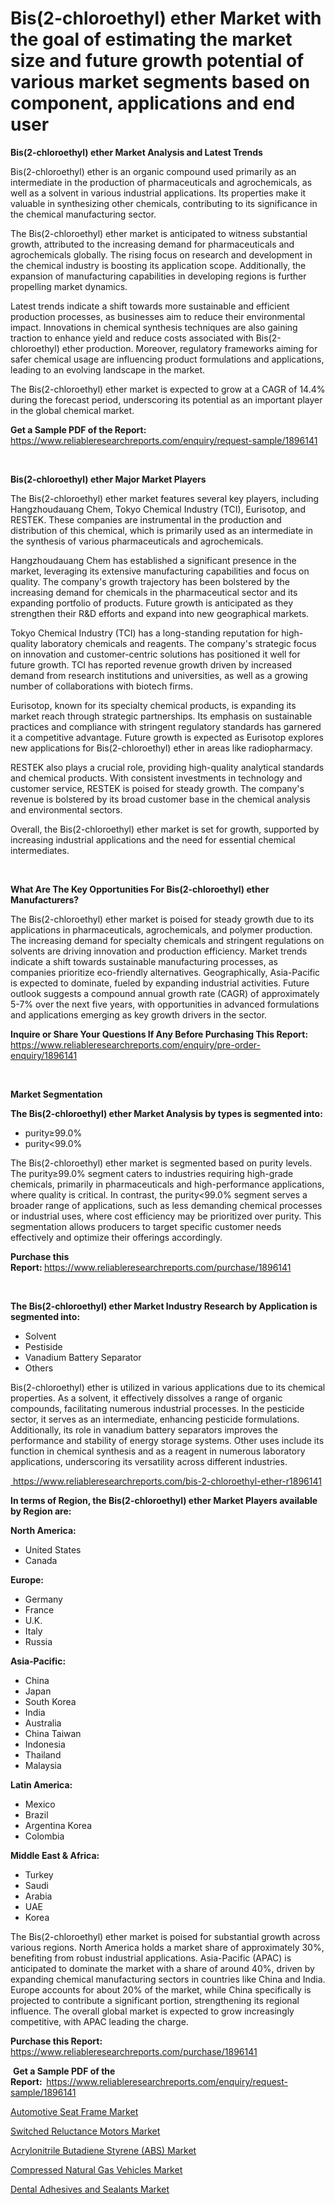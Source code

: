 <p><h1>Bis(2-chloroethyl) ether Market with the goal of estimating the market size and future growth potential of various market segments based on component, applications and end user</h1></p><p><strong>Bis(2-chloroethyl) ether Market Analysis and Latest Trends</strong></p>
<p><p>Bis(2-chloroethyl) ether is an organic compound used primarily as an intermediate in the production of pharmaceuticals and agrochemicals, as well as a solvent in various industrial applications. Its properties make it valuable in synthesizing other chemicals, contributing to its significance in the chemical manufacturing sector.</p><p>The Bis(2-chloroethyl) ether market is anticipated to witness substantial growth, attributed to the increasing demand for pharmaceuticals and agrochemicals globally. The rising focus on research and development in the chemical industry is boosting its application scope. Additionally, the expansion of manufacturing capabilities in developing regions is further propelling market dynamics.</p><p>Latest trends indicate a shift towards more sustainable and efficient production processes, as businesses aim to reduce their environmental impact. Innovations in chemical synthesis techniques are also gaining traction to enhance yield and reduce costs associated with Bis(2-chloroethyl) ether production. Moreover, regulatory frameworks aiming for safer chemical usage are influencing product formulations and applications, leading to an evolving landscape in the market.</p><p>The Bis(2-chloroethyl) ether market is expected to grow at a CAGR of 14.4% during the forecast period, underscoring its potential as an important player in the global chemical market.</p></p>
<p><strong>Get a Sample PDF of the Report:&nbsp;</strong> <a href="https://www.reliableresearchreports.com/enquiry/request-sample/1896141?utm_campaign=2263&utm_medium=2&utm_source=Github&utm_content=ia&utm_term=04022025&utm_id=bis2-chloroethyl-ether">https://www.reliableresearchreports.com/enquiry/request-sample/1896141</a></p>
<p>&nbsp;</p>
<p><strong>Bis(2-chloroethyl) ether Major Market Players</strong></p>
<p><p>The Bis(2-chloroethyl) ether market features several key players, including Hangzhoudauang Chem, Tokyo Chemical Industry (TCI), Eurisotop, and RESTEK. These companies are instrumental in the production and distribution of this chemical, which is primarily used as an intermediate in the synthesis of various pharmaceuticals and agrochemicals.</p><p>Hangzhoudauang Chem has established a significant presence in the market, leveraging its extensive manufacturing capabilities and focus on quality. The company's growth trajectory has been bolstered by the increasing demand for chemicals in the pharmaceutical sector and its expanding portfolio of products. Future growth is anticipated as they strengthen their R&D efforts and expand into new geographical markets.</p><p>Tokyo Chemical Industry (TCI) has a long-standing reputation for high-quality laboratory chemicals and reagents. The company's strategic focus on innovation and customer-centric solutions has positioned it well for future growth. TCI has reported revenue growth driven by increased demand from research institutions and universities, as well as a growing number of collaborations with biotech firms.</p><p>Eurisotop, known for its specialty chemical products, is expanding its market reach through strategic partnerships. Its emphasis on sustainable practices and compliance with stringent regulatory standards has garnered it a competitive advantage. Future growth is expected as Eurisotop explores new applications for Bis(2-chloroethyl) ether in areas like radiopharmacy.</p><p>RESTEK also plays a crucial role, providing high-quality analytical standards and chemical products. With consistent investments in technology and customer service, RESTEK is poised for steady growth. The company's revenue is bolstered by its broad customer base in the chemical analysis and environmental sectors.</p><p>Overall, the Bis(2-chloroethyl) ether market is set for growth, supported by increasing industrial applications and the need for essential chemical intermediates.</p></p>
<p>&nbsp;</p>
<p><strong>What Are The Key Opportunities For Bis(2-chloroethyl) ether Manufacturers?</strong></p>
<p><p>The Bis(2-chloroethyl) ether market is poised for steady growth due to its applications in pharmaceuticals, agrochemicals, and polymer production. The increasing demand for specialty chemicals and stringent regulations on solvents are driving innovation and production efficiency. Market trends indicate a shift towards sustainable manufacturing processes, as companies prioritize eco-friendly alternatives. Geographically, Asia-Pacific is expected to dominate, fueled by expanding industrial activities. Future outlook suggests a compound annual growth rate (CAGR) of approximately 5-7% over the next five years, with opportunities in advanced formulations and applications emerging as key growth drivers in the sector.</p></p>
<p><strong>Inquire or Share Your Questions If Any Before Purchasing This Report:</strong> <a href="https://www.reliableresearchreports.com/enquiry/pre-order-enquiry/1896141?utm_campaign=2263&utm_medium=2&utm_source=Github&utm_content=ia&utm_term=04022025&utm_id=bis2-chloroethyl-ether">https://www.reliableresearchreports.com/enquiry/pre-order-enquiry/1896141</a></p>
<p>&nbsp;</p>
<p><strong>Market Segmentation</strong></p>
<p><strong>The Bis(2-chloroethyl) ether Market Analysis by types is segmented into:</strong></p>
<p><ul><li>purity≥99.0%</li><li>purity<99.0%</li></ul></p>
<p><p>The Bis(2-chloroethyl) ether market is segmented based on purity levels. The purity≥99.0% segment caters to industries requiring high-grade chemicals, primarily in pharmaceuticals and high-performance applications, where quality is critical. In contrast, the purity<99.0% segment serves a broader range of applications, such as less demanding chemical processes or industrial uses, where cost efficiency may be prioritized over purity. This segmentation allows producers to target specific customer needs effectively and optimize their offerings accordingly.</p></p>
<p><strong>Purchase this Report:&nbsp;</strong><a href="https://www.reliableresearchreports.com/purchase/1896141?utm_campaign=2263&utm_medium=2&utm_source=Github&utm_content=ia&utm_term=04022025&utm_id=bis2-chloroethyl-ether">https://www.reliableresearchreports.com/purchase/1896141</a></p>
<p>&nbsp;</p>
<p><strong>The Bis(2-chloroethyl) ether Market Industry Research by Application is segmented into:</strong></p>
<p><ul><li>Solvent</li><li>Pestiside</li><li>Vanadium Battery Separator</li><li>Others</li></ul></p>
<p><p>Bis(2-chloroethyl) ether is utilized in various applications due to its chemical properties. As a solvent, it effectively dissolves a range of organic compounds, facilitating numerous industrial processes. In the pesticide sector, it serves as an intermediate, enhancing pesticide formulations. Additionally, its role in vanadium battery separators improves the performance and stability of energy storage systems. Other uses include its function in chemical synthesis and as a reagent in numerous laboratory applications, underscoring its versatility across different industries.</p></p>
<p><a href="https://www.reliableresearchreports.com/bis-2-chloroethyl-ether-r1896141?utm_campaign=2263&utm_medium=2&utm_source=Github&utm_content=ia&utm_term=04022025&utm_id=bis2-chloroethyl-ether">&nbsp;https://www.reliableresearchreports.com/bis-2-chloroethyl-ether-r1896141</a></p>
<p><strong>In terms of Region, the Bis(2-chloroethyl) ether Market Players available by Region are:</strong></p>
<p>
    <p> <strong> North America: </strong>
        <ul>
            <li>United States</li>
            <li>Canada</li>
        </ul>
        </p> 
    <p> <strong> Europe: </strong>
        <ul>
            <li>Germany</li>
            <li>France</li>
            <li>U.K.</li>
            <li>Italy</li>
            <li>Russia</li>
        </ul>
        </p> 
    <p> <strong> Asia-Pacific: </strong>
        <ul>
            <li>China</li>
            <li>Japan</li>
            <li>South Korea</li>
            <li>India</li>
            <li>Australia</li>
            <li>China Taiwan</li>
            <li>Indonesia</li>
            <li>Thailand</li>
            <li>Malaysia</li>
        </ul>
        </p> 
    <p> <strong> Latin America: </strong>
        <ul>
            <li>Mexico</li>
            <li>Brazil</li>
            <li>Argentina Korea</li>
            <li>Colombia</li>
        </ul>
        </p> 
    <p> <strong> Middle East & Africa: </strong>
        <ul>
            <li>Turkey</li>
            <li>Saudi</li>
            <li>Arabia</li>
            <li>UAE</li>
            <li>Korea</li>
        </ul>
    </p>
    </p>
<p><p>The Bis(2-chloroethyl) ether market is poised for substantial growth across various regions. North America holds a market share of approximately 30%, benefiting from robust industrial applications. Asia-Pacific (APAC) is anticipated to dominate the market with a share of around 40%, driven by expanding chemical manufacturing sectors in countries like China and India. Europe accounts for about 20% of the market, while China specifically is projected to contribute a significant portion, strengthening its regional influence. The overall global market is expected to grow increasingly competitive, with APAC leading the charge.</p></p>
<p><strong>Purchase this Report: </strong><a href="https://www.reliableresearchreports.com/purchase/1896141?utm_campaign=2263&utm_medium=2&utm_source=Github&utm_content=ia&utm_term=04022025&utm_id=bis2-chloroethyl-ether">https://www.reliableresearchreports.com/purchase/1896141</a></p>
<p>&nbsp;<strong>Get a Sample PDF of the Report:&nbsp;&nbsp;</strong><a href="https://www.reliableresearchreports.com/enquiry/request-sample/1896141?utm_campaign=2263&utm_medium=2&utm_source=Github&utm_content=ia&utm_term=04022025&utm_id=bis2-chloroethyl-ether">https://www.reliableresearchreports.com/enquiry/request-sample/1896141</a></p>
<p><strong></strong></p>
<p><p><a href="https://www.linkedin.com/pulse/automotive-seat-frame-market-trends-revenue-forecast-78-eznde?utm_campaign=2263&utm_medium=2&utm_source=Github&utm_content=ia&utm_term=04022025&utm_id=bis2-chloroethyl-ether">Automotive Seat Frame Market</a></p><p><a href="https://www.linkedin.com/pulse/future-revenue-growth-switched-reluctance-motors-market-ngouc?utm_campaign=2263&utm_medium=2&utm_source=Github&utm_content=ia&utm_term=04022025&utm_id=bis2-chloroethyl-ether">Switched Reluctance Motors Market</a></p><p><a href="https://www.linkedin.com/pulse/investor-insights-acrylonitrile-butadiene-styrene-abs-market-rvdlc?utm_campaign=2263&utm_medium=2&utm_source=Github&utm_content=ia&utm_term=04022025&utm_id=bis2-chloroethyl-ether">Acrylonitrile Butadiene Styrene (ABS) Market</a></p><p><a href="https://www.linkedin.com/pulse/expert-analysis-compressed-natural-gas-vehicles-market-i3emc?utm_campaign=2263&utm_medium=2&utm_source=Github&utm_content=ia&utm_term=04022025&utm_id=bis2-chloroethyl-ether">Compressed Natural Gas Vehicles Market</a></p><p><a href="https://www.linkedin.com/pulse/qualitative-study-dental-adhesives-sealants-market-size-koz9c?utm_campaign=2263&utm_medium=2&utm_source=Github&utm_content=ia&utm_term=04022025&utm_id=bis2-chloroethyl-ether">Dental Adhesives and Sealants Market</a></p></p>